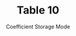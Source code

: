 ---
title: Table 10
subtitle: Coefficient Storage Mode
layout: default
parent: Section 2
grand_parent: NCEP Grib1 Documentation(Office Note 388)
nav_order: 5
---